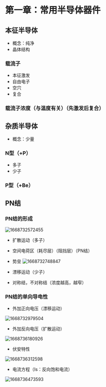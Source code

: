 # 第一章：常用半导体器件
## 本征半导体
* 概念：纯净
* 晶体结构
### 载流子
* 本征激发
* 自由电子
* 空穴
* 复合
### 载流子浓度（与温度有关）（先激发后复合）

## 杂质半导体
* 概念：少量
### N型（+P）
* 多子
* 少子

### P型（+Be）

## PN结
### PN结的形成

![1668732572455](https://user-images.githubusercontent.com/63440757/202591046-c84db4b8-1e33-4097-8693-4974b6b7c1f7.png)

* 扩散运动（多子）
* 空间电荷区（耗尽层）（阻挡层）（PN结）
* 势垒
![1668732748847](https://user-images.githubusercontent.com/63440757/202591339-778b348f-9c66-4577-b71b-f33955262100.png)

* 漂移运动（少子）
* 对称结，不对称结（浓度越高，越窄）

### PN结的单向导电性



* 外加正向电压（漂移运动）

![1668732979504](https://user-images.githubusercontent.com/63440757/202591773-46484393-6bb7-4cb3-a8f0-4ce7e84af567.png)

* 外加反向电压（扩散运动）

![1668736180926](https://user-images.githubusercontent.com/63440757/202598156-d048f535-be26-4d4c-b20a-4bd9ad5293ff.png)

* 伏安特性

![1668736312598](https://user-images.githubusercontent.com/63440757/202598378-05063ea4-2b25-4c4e-a944-ab55d3dff320.png)

* 电流方程（Is：反向饱和电流）

![1668736473593](https://user-images.githubusercontent.com/63440757/202598739-58d8ba12-3c9a-4d81-b85b-ee16c5e1d0ed.png)




